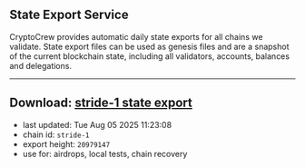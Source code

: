 ## State Export Service
CryptoCrew provides automatic daily state exports for all chains we validate. State export files can be used as genesis files and are a snapshot of the current blockchain state, including all validators, accounts, balances and delegations.

---
**Download: [stride-1 state export](https://dl-eu2.ccvalidators.com/SERVICE/stride/stride-1_export_20979147.json)**
---

- last updated: Tue Aug 05 2025 11:23:08
- chain id: `stride-1`
- export height: `20979147`
- use for: airdrops, local tests, chain recovery
